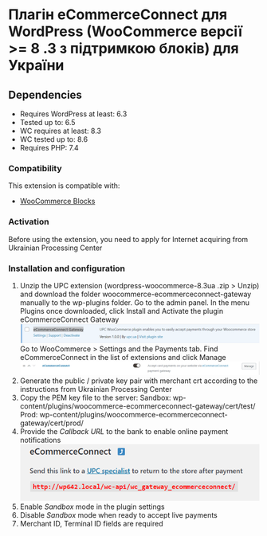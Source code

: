 # Плагін eCommerceConnect для WordPress (WooCommerce вeрсії >= 8 .3 з підтримкою блоків) для України 

## Dependencies
- Requires WordPress at least: 6.3
- Tested up to: 6.5
- WC requires at least: 8.3
- WC tested up to: 8.6
- Requires PHP: 7.4

### Compatibility
This extension is compatible with:
- [WooCommerce Blocks](https://woo.com/document/cart-checkout-blocks-status/)

### Activation
Before using the extension, you need to apply for Internet acquiring from Ukrainian Processing Center

### Installation and configuration
1. Unzip the UPC extension (wordpress-woocommerce-8.3ua .zip > Unzip) and download the folder woocommerce-ecommerceconnect-gateway manually to the wp-plugins folder. 
Go to the admin panel. In the menu Plugins once downloaded, click Install and Activate the plugin eCommerceConnect Gateway
![eCommerceConnect Gateway](image-1.png)
Go to WooCommerce > Settings and the Payments tab. Find eCommerceConnect in the list of extensions and click Manage
![WooCommerce](image-2.png)
2. Generate the public / private key pair with merchant crt according to the instructions from Ukrainian Processing Center
3. Copy the PEM key file to the server:
    Sandbox: wp-content/plugins/woocommerce-ecommerceconnect-gateway/cert/test/
    Prod: wp-content/plugins/woocommerce-ecommerceconnect-gateway/cert/prod/
4. Provide the *Callback URL* to the bank to enable online payment notifications
![notify url](image.png)
5. Enable *Sandbox* mode in the plugin settings
6. Disable *Sandbox* mode when ready to accept live payments
7. Merchant ID, Terminal ID fields are required